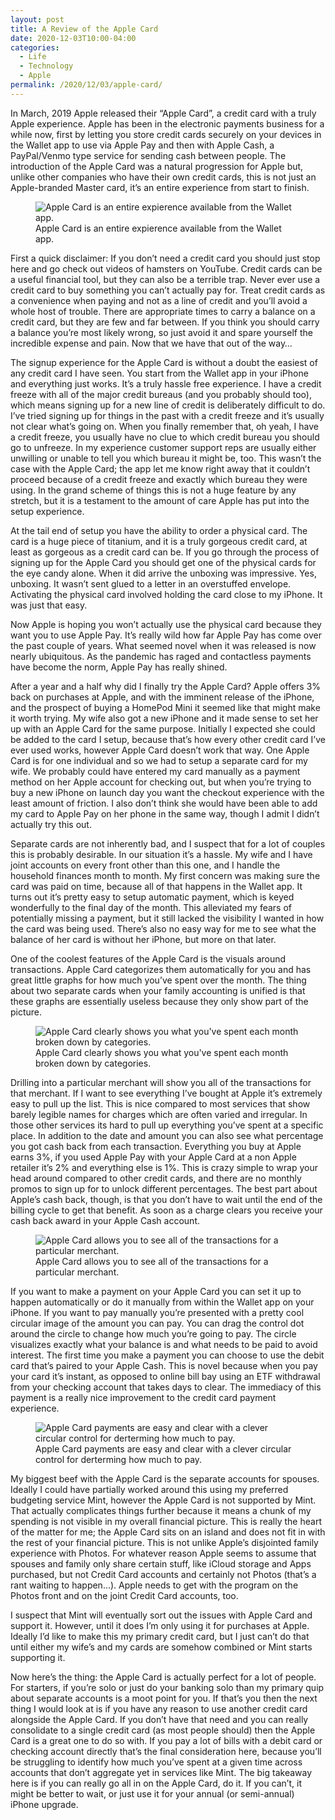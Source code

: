 ```yaml
---
layout: post
title: A Review of the Apple Card
date: 2020-12-03T10:00-04:00
categories:
  - Life
  - Technology
  - Apple
permalink: /2020/12/03/apple-card/
---
```


In March, 2019 Apple released their “Apple Card”, a credit card with a truly Apple experience. Apple has been in the electronic payments business for a while now, first by letting you store credit cards securely on your devices in the Wallet app to use via Apple Pay and then with Apple Cash, a PayPal/Venmo type service for sending cash between people. The introduction of the Apple Card was a natural progression for Apple but, unlike other companies who have their own credit cards, this is not just an Apple-branded Master card, it’s an entire experience from start to finish.

<!-- excerpt -->

<figure>
<img src="{{site.url}}/assets/apple-card-overview.jpg" srcset="{{site.url}}/assets/apple-card-overview.jpg, {{site.url}}/assets/apple-card-overview@2x.jpg 2x" alt="Apple Card is an entire expierence available from the Wallet app." class="post-img third" />
<figcaption>Apple Card is an entire expierence available from the Wallet app.</figcaption>
</figure>

First a quick disclaimer: If you don’t need a credit card you should just stop here and go check out videos of hamsters on YouTube. Credit cards can be a useful financial tool, but they can also be a terrible trap. Never ever use a credit card to buy something you can’t actually pay for. Treat credit cards as a convenience when paying and not as a line of credit and you’ll avoid a whole host of trouble. There are appropriate times to carry a balance on a credit card, but they are few and far between. If you think you should carry a balance you’re most likely wrong, so just avoid it and spare yourself the incredible expense and pain. Now that we have that out of the way…

The signup experience for the Apple Card is without a doubt the easiest of any credit card I have seen. You start from the Wallet app in your iPhone and everything just works. It’s a truly hassle free experience. I have a credit freeze with all of the major credit bureaus (and you probably should too), which means signing up for a new line of credit is deliberately difficult to do. I’ve tried signing up for things in the past with a credit freeze and it’s usually not clear what’s going on. When you finally remember that, oh yeah, I have a credit freeze, you usually have no clue to which credit bureau you should go to unfreeze. In my experience customer support reps are usually either unwilling or unable to tell you which bureau it might be, too. This wasn’t the case with the Apple Card; the app let me know right away that it couldn’t proceed because of a credit freeze and exactly which bureau they were using. In the grand scheme of things this is not a huge feature by any stretch, but it is a testament to the amount of care Apple has put into the setup experience.

At the tail end of setup you have the ability to order a physical card. The card is a huge piece of titanium, and it is a truly gorgeous credit card, at least as gorgeous as a credit card can be. If you go through the process of signing up for the Apple Card you should get one of the physical cards for the eye candy alone. When it did arrive the unboxing was impressive. Yes, unboxing. It wasn’t sent glued to a letter in an overstuffed envelope. Activating the physical card involved holding the card close to my iPhone. It was just that easy.

Now Apple is hoping you won’t actually use the physical card because they want you to use Apple Pay. It’s really wild how far Apple Pay has come over the past couple of years. What seemed novel when it was released is now nearly ubiquitous. As the pandemic has raged and contactless payments have become the norm, Apple Pay has really shined.

After a year and a half why did I finally try the Apple Card? Apple offers 3% back on purchases at Apple, and with the imminent release of the iPhone, and the prospect of buying a HomePod Mini it seemed like that might make it worth trying. My wife also got a new iPhone and it made sense to set her up with an Apple Card for the same purpose. Initially I expected she could be added to the card I setup, because that’s how every other credit card I’ve ever used works, however Apple Card doesn’t work that way. One Apple Card is for one individual and so we had to setup a separate card for my wife. We probably could have entered my card manually as a payment method on her Apple account for checking out, but when you’re trying to buy a new iPhone on launch day you want the checkout experience with the least amount of friction. I also don’t think she would have been able to add my card to Apple Pay on her phone in the same way, though I admit I didn’t actually try this out.

Separate cards are not inherently bad, and I suspect that for a lot of couples this is probably desirable. In our situation it’s a hassle. My wife and I have joint accounts on every front other than this one, and I handle the household finances month to month. My first concern was making sure the card was paid on time, because all of that happens in the Wallet app. It turns out it’s pretty easy to setup automatic payment, which is keyed wonderfully to the final day of the month. This alleviated my fears of potentially missing a payment, but it still lacked the visibility I wanted in how the card was being used. There’s also no easy way for me to see what the balance of her card is without her iPhone, but more on that later.

One of the coolest features of the Apple Card is the visuals around transactions. Apple Card categorizes them automatically for you and has great little graphs for how much you’ve spent over the month. The thing about two separate cards when your family accounting is unified is that these graphs are essentially useless because they only show part of the picture.

<figure>
<img src="{{site.url}}/assets/apple-card-monthly-spending.jpg" srcset="{{site.url}}/assets/apple-card-monthly-spending.jpg, {{site.url}}/assets/apple-card-monthly-spending@2x.jpg 2x" alt="Apple Card clearly shows you what you've spent each month broken down by categories." class="post-img third" />
<figcaption>Apple Card clearly shows you what you've spent each month broken down by categories.</figcaption>
</figure>

Drilling into a particular merchant will show you all of the transactions for that merchant. If I want to see everything I’ve bought at Apple it’s extremely easy to pull up the list. This is nice compared to most services that show barely legible names for charges which are often varied and irregular. In those other services its hard to pull up everything you’ve spent at a specific place. In addition to the date and amount you can also see what percentage you got cash back from each transaction. Everything you buy at Apple earns 3%, if you used Apple Pay with your Apple Card at a non Apple retailer it’s 2% and everything else is 1%. This is crazy simple to wrap your head around compared to other credit cards, and there are no monthly promos to sign up for to unlock different percentages. The best part about Apple’s cash back, though, is that you don’t have to wait until the end of the billing cycle to get that benefit. As soon as a charge clears you receive your cash back award in your Apple Cash account.

<figure>
<img src="{{site.url}}/assets/apple-card-transactions.jpg" srcset="{{site.url}}/assets/apple-card-transactions.jpg, {{site.url}}/assets/apple-card-transactions@2x.jpg 2x" alt="Apple Card allows you to see all of the transactions for a particular merchant." class="post-img third" />
<figcaption>Apple Card allows you to see all of the transactions for a particular merchant.</figcaption>
</figure>

If you want to make a payment on your Apple Card you can set it up to happen automatically or do it manually from within the Wallet app on your iPhone. If you want to pay manually you’re presented with a pretty cool circular image of the amount you can pay. You can drag the control dot around the circle to change how much you’re going to pay. The circle visualizes exactly what your balance is and what needs to be paid to avoid interest. The first time you make a payment you can choose to use the debit card that’s paired to your Apple Cash. This is novel because when you pay your card it’s instant, as opposed to online bill bay using an ETF withdrawal from your checking account that takes days to clear. The immediacy of this payment is a really nice improvement to the credit card payment experience.

<figure>
<img src="{{site.url}}/assets/apple-card-payment.jpg" srcset="{{site.url}}/assets/apple-card-payment.jpg, {{site.url}}/assets/apple-card-payment@2x.jpg 2x" alt="Apple Card payments are easy and clear with a clever circular control for derterming how much to pay." class="post-img third" />
<figcaption>Apple Card payments are easy and clear with a clever circular control for derterming how much to pay.</figcaption>
</figure>

My biggest beef with the Apple Card is the separate accounts for spouses. Ideally I could have partially worked around this using my preferred budgeting service Mint, however the Apple Card is not supported by Mint. That actually complicates things further because it means a chunk of my spending is not visible in my overall financial picture. This is really the heart of the matter for me; the Apple Card sits on an island and does not fit in with the rest of your financial picture. This is not unlike Apple’s disjointed family experience with Photos. For whatever reason Apple seems to assume that spouses and family only share certain stuff, like iCloud storage and Apps purchased, but not Credit Card accounts and certainly not Photos (that’s a rant waiting to happen…). Apple needs to get with the program on the Photos front and on the joint Credit Card accounts, too.

I suspect that Mint will eventually sort out the issues with Apple Card and support it. However, until it does I’m only using it for purchases at Apple. Ideally I’d like to make this my primary credit card, but I just can’t do that until either my wife’s and my cards are somehow combined or Mint starts supporting it.

Now here’s the thing: the Apple Card is actually perfect for a lot of people. For starters, if you’re solo or just do your banking solo than my primary quip about separate accounts is a moot point for you. If that’s you then the next thing I would look at is if you have any reason to use another credit card alongside the Apple Card. If you don’t have that need and you can really consolidate to a single credit card (as most people should) then the Apple Card is a great one to do so with. If you pay a lot of bills with a debit card or checking account directly that’s the final consideration here, because you’ll be struggling to identify how much you’ve spent at a given time across accounts that don’t aggregate yet in services like Mint. The big takeaway here is if you can really go all in on the Apple Card, do it. If you can’t, it might be better to wait, or just use it for your annual (or semi-annual) iPhone upgrade.
